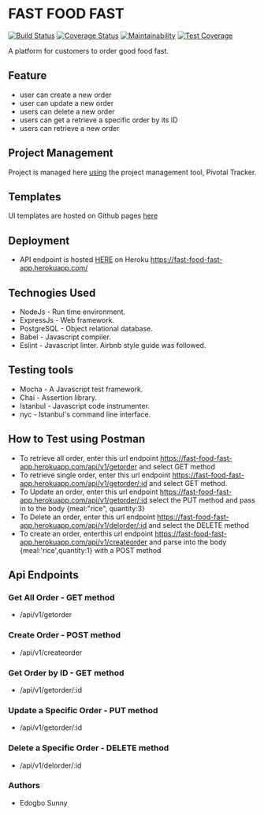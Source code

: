 # FAST FOOD FAST

[![Build Status](https://travis-ci.org/edogbosunny/Fast-Food-Fast-Cycle-36.svg?branch=ft-integrate-continous-integration-160300216)](https://travis-ci.org/edogbosunny/Fast-Food-Fast-Cycle-36) [![Coverage Status](https://coveralls.io/repos/github/edogbosunny/Fast-Food-Fast-Cycle-36/badge.svg?branch=ft-integrate-continous-integration-160300216)](https://coveralls.io/github/edogbosunny/Fast-Food-Fast-Cycle-36?branch=ft-integrate-continous-integration-160300216) [![Maintainability](https://api.codeclimate.com/v1/badges/c2e737db3ea32ed0db56/maintainability)](https://codeclimate.com/github/edogbosunny/Fast-Food-Fast-Cycle-36/maintainability) [![Test Coverage](https://api.codeclimate.com/v1/badges/c2e737db3ea32ed0db56/test_coverage)](https://codeclimate.com/github/edogbosunny/Fast-Food-Fast-Cycle-36/test_coverage)

A platform for customers to order good food fast.

## Feature

- user can create a new order
- user can update a new order
- users can delete a new order
- users can get a retrieve a specific order by its ID
- users can retrieve a new order

## Project Management

Project is managed here [using](https://www.pivotaltracker.com/n/projects/2195975) the project management tool, Pivotal Tracker.

## Templates

UI templates are hosted on Github pages [here](https://edogbosunny.github.io/Fast-Food-Fast-Cycle-36/UI/)

## Deployment

- API endpoint is hosted [HERE](https://fast-food-fast-app.herokuapp.com/) on Heroku https://fast-food-fast-app.herokuapp.com/

## Technogies Used

- NodeJs - Run time environment.
- ExpressJs - Web framework.
- PostgreSQL - Object relational database.
- Babel - Javascript compiler.
- Eslint - Javascript linter. Airbnb style guide was followed.

## Testing tools
* Mocha - A Javascript test framework.
* Chai - Assertion library.
* Istanbul - Javascript code instrumenter.
* nyc - Istanbul's command line interface.

## How to Test using Postman
- To retrieve all order, enter this url endpoint https://fast-food-fast-app.herokuapp.com/api/v1/getorder and select GET method
- To retrieve single order, enter this url endpoint https://fast-food-fast-app.herokuapp.com/api/v1/getorder/:id and select GET method.
- To Update an order, enter this url endpoint https://fast-food-fast-app.herokuapp.com/api/v1/getorder/:id select the PUT method and pass in to the body {meal:"rice", quantity:3}
- To Delete an order, enter this url endpoint https://fast-food-fast-app.herokuapp.com/api/v1/delorder/:id and select the DELETE method
- To create an order, enterthis url endpoint https://fast-food-fast-app.herokuapp.com/api/v1/createorder and parse into the body
{meal:'rice',quantity:1} with a POST method

## Api Endpoints
### Get All Order - GET method
- /api/v1/getorder
### Create Order - POST method
- /api/v1/createorder
### Get Order by ID - GET method
- /api/v1/getorder/:id
### Update a Specific Order - PUT method
- /api/v1/getorder/:id
### Delete a Specific Order - DELETE method
- /api/v1/delorder/:id

### Authors
* Edogbo Sunny

